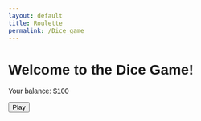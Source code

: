 ```yaml
---
layout: default
title: Roulette
permalink: /Dice_game
---
```


<html lang="en">
<head>
<meta charset="UTF-8">
<meta name="viewport" content="width=device-width, initial-scale=1.0">
<title>Dice Game</title>
<style>
    body {
        font-family: Arial, sans-serif;
        background-image: url('images/dice.jpg)');
        background-size: cover;
        background-repeat: no-repeat;
    }
</style>
</head>
<body>
<h1>Welcome to the Dice Game!</h1>
<p>Your balance: $<span id="balance">100</span></p>
<button onclick="playGame()">Play</button>
<script>
    function playGame() {
        var balance = parseInt(document.getElementById("balance").textContent);
        var betAmount = parseInt(prompt("Enter the amount you want to bet:"));
        if (betAmount <= 0 || isNaN(betAmount)) {
            alert("Please enter a valid bet amount greater than 0.");
            return;
        }
        var chosenNumber = parseInt(prompt("Choose a number to bet on (1-6):"));
        if (chosenNumber < 1 || chosenNumber > 6 || isNaN(chosenNumber)) {
            alert("Please choose a number between 1 and 6.");
            return;
        }
        var roll = Math.floor(Math.random() * 6) + 1;
        alert("The dice rolls... You rolled a " + roll);
        if (roll === chosenNumber) {
            alert("Congratulations! You win double your bet amount!");
            balance += betAmount * 2;
        } else {
            alert("Sorry, you lose.");
            balance -= betAmount;
        }
        document.getElementById("balance").textContent = balance;
        if (balance <= 0) {
            alert("You have run out of money. Game over!");
        } else {
            var playAgain = confirm("Do you want to play again?");
            if (!playAgain) {
                alert("Thanks for playing! Your final balance is: $" + balance);
            }
        }
    }
</script>
</body>
</html>
